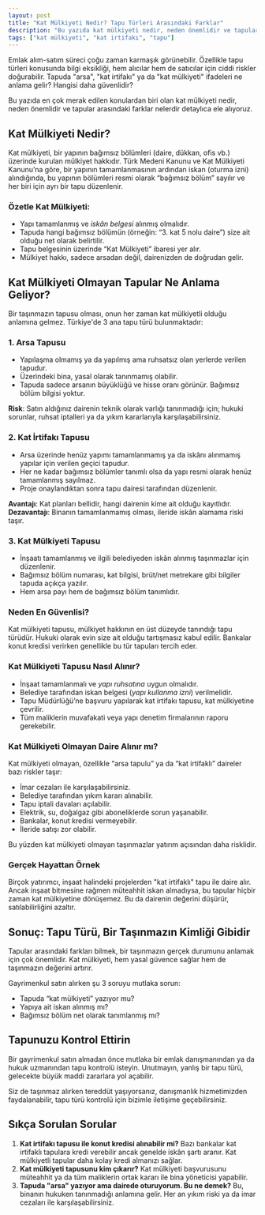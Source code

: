 ```yaml
---
layout: post
title: "Kat Mülkiyeti Nedir? Tapu Türleri Arasındaki Farklar"
description: "Bu yazıda kat mülkiyeti nedir, neden önemlidir ve tapular arasındaki farklar nelerdir sorularını detaylıca ele alıyoruz."
tags: ["kat mülkiyeti", "kat irtifakı", "tapu"]
---
```


Emlak alım-satım süreci çoğu zaman karmaşık görünebilir. Özellikle tapu türleri konusunda bilgi eksikliği, hem alıcılar hem de satıcılar için ciddi riskler doğurabilir. Tapuda "arsa", "kat irtifakı" ya da "kat mülkiyeti" ifadeleri ne anlama gelir? Hangisi daha güvenlidir?

Bu yazıda en çok merak edilen konulardan biri olan kat mülkiyeti nedir, neden önemlidir ve tapular arasındaki farklar nelerdir detaylıca ele alıyoruz.

## Kat Mülkiyeti Nedir?

Kat mülkiyeti, bir yapının bağımsız bölümleri (daire, dükkan, ofis vb.) üzerinde kurulan mülkiyet hakkıdır. Türk Medeni Kanunu ve Kat Mülkiyeti Kanunu’na göre, bir yapının tamamlanmasının ardından iskan (oturma izni) alındığında, bu yapının bölümleri resmi olarak “bağımsız bölüm” sayılır ve her biri için ayrı bir tapu düzenlenir.

### Özetle Kat Mülkiyeti:

- Yapı tamamlanmış ve *iskân belgesi* alınmış olmalıdır.
- Tapuda hangi bağımsız bölümün (örneğin: “3. kat 5 nolu daire”) size ait olduğu net olarak belirtilir.
- Tapu belgesinin üzerinde “Kat Mülkiyeti” ibaresi yer alır.
- Mülkiyet hakkı, sadece arsadan değil, dairenizden de doğrudan gelir.

## Kat Mülkiyeti Olmayan Tapular Ne Anlama Geliyor?

Bir taşınmazın tapusu olması, onun her zaman kat mülkiyetli olduğu anlamına gelmez. Türkiye'de 3 ana tapu türü bulunmaktadır:

### 1. Arsa Tapusu

- Yapılaşma olmamış ya da yapılmış ama ruhsatsız olan yerlerde verilen tapudur.
- Üzerindeki bina, yasal olarak tanınmamış olabilir.
- Tapuda sadece arsanın büyüklüğü ve hisse oranı görünür. Bağımsız bölüm bilgisi yoktur.

**Risk**: Satın aldığınız dairenin teknik olarak varlığı tanınmadığı için; hukuki sorunlar, ruhsat iptalleri ya da yıkım kararlarıyla karşılaşabilirsiniz.

### 2. Kat İrtifakı Tapusu

- Arsa üzerinde henüz yapımı tamamlanmamış ya da iskânı alınmamış yapılar için verilen geçici tapudur.
- Her ne kadar bağımsız bölümler tanımlı olsa da yapı resmi olarak henüz tamamlanmış sayılmaz.
- Proje onaylandıktan sonra tapu dairesi tarafından düzenlenir.

**Avantajı**: Kat planları bellidir, hangi dairenin kime ait olduğu kayıtlıdır. <br>
**Dezavantajı**: Binanın tamamlanmamış olması, ileride iskân alamama riski taşır.

### 3. Kat Mülkiyeti Tapusu

- İnşaatı tamamlanmış ve ilgili belediyeden iskân alınmış taşınmazlar için düzenlenir.
- Bağımsız bölüm numarası, kat bilgisi, brüt/net metrekare gibi bilgiler tapuda açıkça yazılır.
- Hem arsa payı hem de bağımsız bölüm tanımlıdır.

### Neden En Güvenlisi?

Kat mülkiyeti tapusu, mülkiyet hakkının en üst düzeyde tanındığı tapu türüdür. Hukuki olarak evin size ait olduğu tartışmasız kabul edilir. Bankalar konut kredisi verirken genellikle bu tür tapuları tercih eder.

### Kat Mülkiyeti Tapusu Nasıl Alınır?

- İnşaat tamamlanmalı ve *yapı ruhsatına* uygun olmalıdır.
- Belediye tarafından iskan belgesi (*yapı kullanma izni*) verilmelidir.
- Tapu Müdürlüğü’ne başvuru yapılarak kat irtifakı tapusu, kat mülkiyetine çevrilir.
- Tüm maliklerin muvafakati veya yapı denetim firmalarının raporu gerekebilir.

### Kat Mülkiyeti Olmayan Daire Alınır mı?

Kat mülkiyeti olmayan, özellikle “arsa tapulu” ya da “kat irtifaklı” daireler bazı riskler taşır:

- İmar cezaları ile karşılaşabilirsiniz.
- Belediye tarafından yıkım kararı alınabilir.
- Tapu iptali davaları açılabilir.
- Elektrik, su, doğalgaz gibi aboneliklerde sorun yaşanabilir.
- Bankalar, konut kredisi vermeyebilir.
- İleride satışı zor olabilir.

Bu yüzden kat mülkiyeti olmayan taşınmazlar yatırım açısından daha risklidir.

### Gerçek Hayattan Örnek

Birçok yatırımcı, inşaat halindeki projelerden "kat irtifaklı" tapu ile daire alır. Ancak inşaat bitmesine rağmen müteahhit iskan almadıysa, bu tapular hiçbir zaman kat mülkiyetine dönüşemez. Bu da dairenin değerini düşürür, satılabilirliğini azaltır.

## Sonuç: Tapu Türü, Bir Taşınmazın Kimliği Gibidir

Tapular arasındaki farkları bilmek, bir taşınmazın gerçek durumunu anlamak için çok önemlidir. Kat mülkiyeti, hem yasal güvence sağlar hem de taşınmazın değerini artırır.

Gayrimenkul satın alırken şu 3 soruyu mutlaka sorun:

- Tapuda “kat mülkiyeti” yazıyor mu?
- Yapıya ait iskan alınmış mı?
- Bağımsız bölüm net olarak tanımlanmış mı?

## Tapunuzu Kontrol Ettirin

Bir gayrimenkul satın almadan önce mutlaka bir emlak danışmanından ya da hukuk uzmanından tapu kontrolü isteyin. Unutmayın, yanlış bir tapu türü, gelecekte büyük maddi zararlara yol açabilir.

Siz de taşınmaz alırken tereddüt yaşıyorsanız, danışmanlık hizmetimizden faydalanabilir, tapu türü kontrolü için bizimle iletişime geçebilirsiniz.

## Sıkça Sorulan Sorular

1. **Kat irtifakı tapusu ile konut kredisi alınabilir mi?** Bazı bankalar kat irtifaklı tapulara kredi verebilir ancak genelde iskân şartı aranır. Kat mülkiyetli tapular daha kolay kredi almanızı sağlar.
2. **Kat mülkiyeti tapusunu kim çıkarır?** Kat mülkiyeti başvurusunu müteahhit ya da tüm maliklerin ortak kararı ile bina yöneticisi yapabilir.
3. **Tapuda "arsa" yazıyor ama dairede oturuyorum. Bu ne demek?** Bu, binanın hukuken tanınmadığı anlamına gelir. Her an yıkım riski ya da imar cezaları ile karşılaşabilirsiniz.
